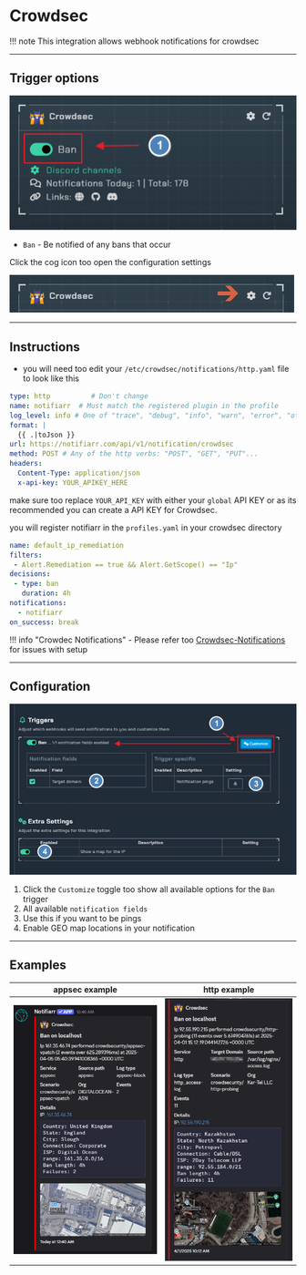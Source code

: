 # Crowdsec

!!! note
    This integration allows webhook notifications for crowdsec

---

## Trigger options

![channel-triggers.png](../../assets/screenshots/integrations/crowdsec/channel-triggers.png)

- `Ban` - Be notified of any bans that occur

Click the cog icon too open the configuration settings

![open-configuration.png](../../assets/screenshots/integrations/crowdsec/open-configuration.png)

---

## Instructions

- you will need too edit your `/etc/crowdsec/notifications/http.yaml` file to look like this

```yaml
type: http          # Don't change
name: notifiarr  # Must match the registered plugin in the profile
log_level: info # One of "trace", "debug", "info", "warn", "error", "off"
format: |
  {{ .|toJson }}
url: https://notifiarr.com/api/v1/notification/crowdsec
method: POST # Any of the http verbs: "POST", "GET", "PUT"...
headers:
  Content-Type: application/json
  x-api-key: YOUR_APIKEY_HERE
```

make sure too replace `YOUR_API_KEY` with either your `global` API KEY or as its recommended you can create a API KEY for Crowdsec.

you will register notifiarr in the `profiles.yaml` in your crowdsec directory

```yaml
name: default_ip_remediation
filters:
 - Alert.Remediation == true && Alert.GetScope() == "Ip"
decisions:
 - type: ban
   duration: 4h
notifications:
  - notifiarr
on_success: break
```

!!! info "Crowdec Notifications"
    - Please refer too [Crowdsec-Notifications](https://docs.crowdsec.net/docs/notification_plugins/intro/) for issues with setup

---

## Configuration

![configuration-options.png](../../assets/screenshots/integrations/crowdsec/configuration-options.png)

1. Click the `Customize` toggle too show all available options for the `Ban` trigger
2. All available `notification fields`
3. Use this if you want to be pings
4. Enable GEO map locations in your notification

---

## Examples

appsec example             |  http example
:-------------------------:|:-------------------------:
![example-1.ping](../../assets/screenshots/integrations/crowdsec/example-1.png)  |  ![example-2.png](../../assets/screenshots/integrations/crowdsec/example-2.png)
